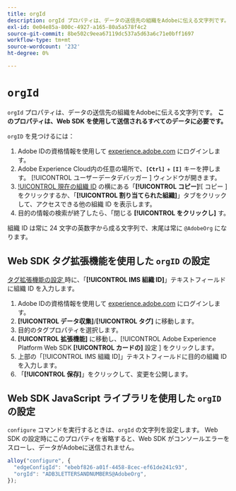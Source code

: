 ```yaml
---
title: orgId
description: orgId プロパティは、データの送信先の組織をAdobeに伝える文字列です。
exl-id: 0e04e85a-800c-4927-a165-80a5a578f4c2
source-git-commit: 8be502c9eea67119dc537a5d63a6c71e0bff1697
workflow-type: tm+mt
source-wordcount: '232'
ht-degree: 0%

---
```


# `orgId`

`orgId` プロパティは、データの送信先の組織をAdobeに伝える文字列です。 **このプロパティは、Web SDK を使用して送信されるすべてのデータに必要です。**

`orgID` を見つけるには：

1. Adobe IDの資格情報を使用して [experience.adobe.com](https://experience.adobe.com) にログインします。
1. Adobe Experience Cloud内の任意の場所で、**`[Ctrl]`** + **`[I]`** キーを押します。 [!UICONTROL  ユーザーデータデバッガー ] ウィンドウが開きます。
1. [!UICONTROL  現在の組織 ID](../../assets/copy.png) の横にある「**[!UICONTROL コピー]**![ コピー ] をクリックするか、「**[!UICONTROL 割り当てられた組織]**」タブをクリックして、アクセスできる他の組織 ID を表示します。
1. 目的の情報の検索が終了したら、「閉じる **[!UICONTROL をクリックし]** す。

組織 ID は常に 24 文字の英数字から成る文字列で、末尾は常に `@AdobeOrg` になります。

## Web SDK タグ拡張機能を使用した `orgID` の設定

[ タグ拡張機能の設定 ](/help/tags/extensions/client/web-sdk/web-sdk-extension-configuration.md) 時に、「**[!UICONTROL IMS 組織 ID]**」テキストフィールドに組織 ID を入力します。

1. Adobe IDの資格情報を使用して [experience.adobe.com](https://experience.adobe.com) にログインします。
1. **[!UICONTROL データ収集]**/**[!UICONTROL タグ]** に移動します。
1. 目的のタグプロパティを選択します。
1. **[!UICONTROL 拡張機能]** に移動し、[!UICONTROL Adobe Experience Platform Web SDK **[!UICONTROL カードの]** 設定 ] をクリックします。
1. 上部の「[!UICONTROL IMS 組織 ID]」テキストフィールドに目的の組織 ID を入力します。
1. 「**[!UICONTROL 保存]**」をクリックして、変更を公開します。

## Web SDK JavaScript ライブラリを使用した `orgID` の設定

`configure` コマンドを実行するときは、`orgId` の文字列を設定します。 Web SDK の設定時にこのプロパティを省略すると、Web SDK がコンソールエラーをスローし、データがAdobeに送信されません。

```js
alloy("configure", {
  "edgeConfigId": "ebebf826-a01f-4458-8cec-ef61de241c93",
  "orgId": "ADB3LETTERSANDNUMBERS@AdobeOrg",
});
```
